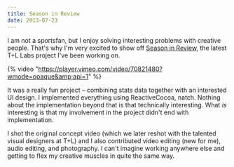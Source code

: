 ```yaml
---
title: Season in Review
date: 2013-07-23
---
```


I am not a sportsfan, but I enjoy solving interesting problems with creative people. That's why I'm very excited to show off [Season in Review](http://labs.teehanlax.com/project/season-in-review), the latest T+L Labs project I've been working on.

{% video "https://player.vimeo.com/video/70821480?wmode=opaque&amp;api=1" %}

It was a really fun project – combining stats data together with an interested UI design. I implemented everything using ReactiveCocoa, natch. Nothing about the implementation beyond that is that technically interesting. What _is_ interesting is that my involvement in the project didn't end with implementation.

I shot the original concept video (which we later reshot with the talented visual designers at T+L) and I also contributed video editing (new for me), audio editing, and photography. I can't imagine working anywhere else and getting to flex my creative muscles in quite the same way.
